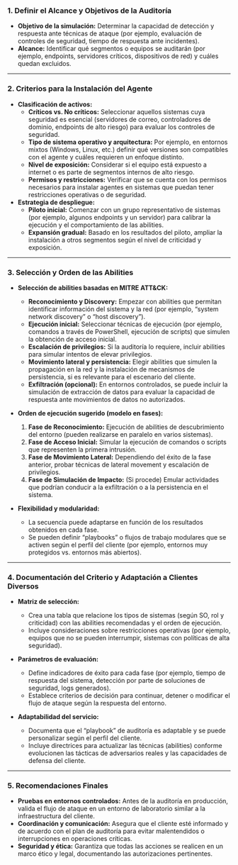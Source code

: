 ### 1. Definir el Alcance y Objetivos de la Auditoría

- **Objetivo de la simulación:** Determinar la capacidad de detección y respuesta ante técnicas
 de ataque (por ejemplo, evaluación de controles de seguridad, tiempo de respuesta ante 
 incidentes).
- **Alcance:** Identificar qué segmentos o equipos se auditarán (por ejemplo, endpoints, 
servidores críticos, dispositivos de red) y cuáles quedan excluidos.

---

### 2. Criterios para la Instalación del Agente

- **Clasificación de activos:**  
  - **Críticos vs. No críticos:** Seleccionar aquellos sistemas cuya seguridad es esencial 
  (servidores de correo, controladores de dominio, endpoints de alto riesgo) para evaluar 
  los controles de seguridad.
  - **Tipo de sistema operativo y arquitectura:** Por ejemplo, en entornos mixtos (Windows, 
  Linux, etc.) definir qué versiones son compatibles con el agente y cuáles requieren un 
  enfoque distinto.
  - **Nivel de exposición:** Considerar si el equipo está expuesto a internet o es parte de 
  segmentos internos de alto riesgo.
  - **Permisos y restricciones:** Verificar que se cuenta con los permisos necesarios para 
  instalar agentes en sistemas que puedan tener restricciones operativas o de seguridad.
- **Estrategia de despliegue:**  
  - **Piloto inicial:** Comenzar con un grupo representativo de sistemas (por ejemplo, 
  algunos endpoints y un servidor) para calibrar la ejecución y el comportamiento de las 
  abilities.
  - **Expansión gradual:** Basado en los resultados del piloto, ampliar la instalación a 
  otros segmentos según el nivel de criticidad y exposición.

---

### 3. Selección y Orden de las Abilities

- **Selección de abilities basadas en MITRE ATT&CK:**  
  - **Reconocimiento y Discovery:** Empezar con abilities que permitan identificar información 
  del sistema y la red (por ejemplo, “system network discovery” o “host discovery”).  
  - **Ejecución inicial:** Seleccionar técnicas de ejecución (por ejemplo, comandos a través de
   PowerShell, ejecución de scripts) que simulen la obtención de acceso inicial.  
  - **Escalación de privilegios:** Si la auditoría lo requiere, incluir abilities para simular 
  intentos de elevar privilegios.
  - **Movimiento lateral y persistencia:** Elegir abilities que simulen la propagación en la 
  red y la instalación de mecanismos de persistencia, si es relevante para el escenario del 
  cliente.
  - **Exfiltración (opcional):** En entornos controlados, se puede incluir la simulación de 
  extracción de datos para evaluar la capacidad de respuesta ante movimientos de datos no 
  autorizados.

- **Orden de ejecución sugerido (modelo en fases):**  
  1. **Fase de Reconocimiento:** Ejecución de abilities de descubrimiento del entorno 
  (pueden realizarse en paralelo en varios sistemas). 
  2. **Fase de Acceso Inicial:** Simular la ejecución de comandos o scripts que representen la 
  primera intrusión.  
  3. **Fase de Movimiento Lateral:** Dependiendo del éxito de la fase anterior, probar técnicas
   de lateral movement y escalación de privilegios.  
  4. **Fase de Simulación de Impacto:** (Si procede) Emular actividades que podrían conducir a 
  la exfiltración o a la persistencia en el sistema.
- **Flexibilidad y modularidad:**  
  - La secuencia puede adaptarse en función de los resultados obtenidos en cada fase.  
  - Se pueden definir “playbooks” o flujos de trabajo modulares que se activen según el perfil
   del cliente (por ejemplo, entornos muy protegidos vs. entornos más abiertos).

---

### 4. Documentación del Criterio y Adaptación a Clientes Diversos

- **Matriz de selección:**  
  - Crea una tabla que relacione los tipos de sistemas (según SO, rol y criticidad) con las 
  abilities recomendadas y el orden de ejecución.  
  - Incluye consideraciones sobre restricciones operativas (por ejemplo, equipos que no se 
  pueden interrumpir, sistemas con políticas de alta seguridad).

- **Parámetros de evaluación:**  
  - Define indicadores de éxito para cada fase (por ejemplo, tiempo de respuesta del sistema, 
  detección por parte de soluciones de seguridad, logs generados).
  - Establece criterios de decisión para continuar, detener o modificar el flujo de ataque 
  según la respuesta del entorno.

- **Adaptabilidad del servicio:**  
  - Documenta que el “playbook” de auditoría es adaptable y se puede personalizar según el 
  perfil del cliente.
  - Incluye directrices para actualizar las técnicas (abilities) conforme evolucionen las 
  tácticas de adversarios reales y las capacidades de defensa del cliente.

---

### 5. Recomendaciones Finales

- **Pruebas en entornos controlados:** Antes de la auditoría en producción, valida el flujo de 
ataque en un entorno de laboratorio similar a la infraestructura del cliente.
- **Coordinación y comunicación:** Asegura que el cliente esté informado y de acuerdo con el 
plan de auditoría para evitar malentendidos o interrupciones en operaciones críticas.
- **Seguridad y ética:** Garantiza que todas las acciones se realicen en un marco ético y 
legal, documentando las autorizaciones pertinentes.